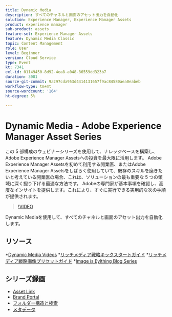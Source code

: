 ```yaml
---
title: Dynamic Media
description: すべてのチャネルと画面のアセット出力を自動化
solution: Experience Manager, Experience Manager Assets
product: experience manager
sub-product: assets
feature-set: Experience Manager Assets
feature: Dynamic Media Classic
topic: Content Management
role: User
level: Beginner
version: Cloud Service
type: Event
kt: 7341
exl-id: 01149450-8d92-4ea8-a048-86559dd323b7
duration: 3081
source-git-commit: 9a297cda953d4414131657f9ac84580aea0eabeb
workflow-type: tm+mt
source-wordcount: '164'
ht-degree: 5%

---
```


# Dynamic Media - Adobe Experience Manager Asset Series

この 5 部構成のウェビナーシリーズを使用して、ナレッジベースを構築し、Adobe Experience Manager Assetsへの投資を最大限に活用します。 Adobe Experience Manager Assetsを初めて利用する開業医、またはAdobe Experience Manager Assetsをしばらく使用していて、既存のスキルを磨きたいと考えている開業医の場合、これは、ソリューションの最も重要な 5 つの領域に深く掘り下げる最適な方法です。 Adobeの専門家が基本事項を確認し、高度なインサイトを提供します。これにより、すぐに実行できる実用的な次の手順が提供されます。

>[!VIDEO](https://video.tv.adobe.com/v/332132/?quality=12&learn=on&hidetitle=true)

Dynamic Mediaを使用して、すべてのチャネルと画面のアセット出力を自動化します。

## リソース

*[Dynamic Media Videos](https://experienceleague.adobe.com/docs/experience-manager-learn/assets/dynamic-media/dynamic-media-overview-feature-video-use.html#dynamic-media)
*[リッチメディア戦略キックスタートガイド](https://www.adobe.com/content/dam/www/us/en/experience-manager/pdfs/dynamic-media-kickstart-guide-2019.pdf)
*[リッチメディア戦略画像プリセットガイド](https://www.adobe.com/content/dam/www/us/en/experience-manager/pdfs/dynamic-media-image-preset-guide.pdf)
*[Image is Eylthing Blog Series](https://business.adobe.com/blog/basics/image-is-everything-part-1-has-your-rich-media-strategy-expired)

## シリーズ録画

* [Asset Link](asset-link.md)
* [Brand Portal](brand-portal.md)
* [フォルダー構造と検索](folder-structure-search.md)
* [メタデータ](metadata.md)
